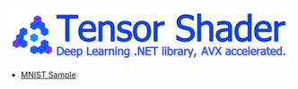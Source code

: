 ![TensorShader](https://github.com/tk-yoshimura/TensorShaderAVX/blob/master/logo.svg)

- [MNIST Sample](https://github.com/tk-yoshimura/TensorShaderAVX/blob/master/TensorShaderSample/MNIST)
